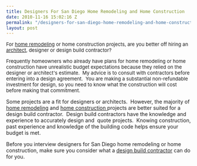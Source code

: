 ```yaml
---
title: Designers For San Diego Home Remodeling and Home Construction
date: 2010-11-16 15:02:16 Z
permalink: "/designers-for-san-diego-home-remodeling-and-home-construction/"
layout: post
---
```


<span style="font-size: 13.2px;">For <a href="http://www.murraylampert.com/tips/remodeling_faqs.php">home remodeling</a> or home construction projects, are you better off hiring an <a href="http://www.murraylampert.com/san-diego-home-design-services/">architect</a>, designer or design build contractor?</span>

<span style="font-size: 13.2px;">Frequently homeowners who already have plans for home remodeling or home construction have unrealistic budget expectations because they relied on the designer or architect's estimate.  My advice is to consult with contractors before entering into a design agreement.  You are making a substantial non-refundable investment for design, so you need to know what the construction will cost before making that commitment. </span>

Some projects are a fit for designers or architects.  However, the majority of <a href="http://www.murraylampert.com/tips/remodeling_faqs.php">home remodeling</a> and <a href="http://www.murraylampert.com/san-diego-design-build-contractors/">home construction </a>projects are better suited for a design build contractor.  Design build contractors have the knowledge and experience to accurately design and  quote projects.  Knowing construction, past experience and knowledge of the building code helps ensure your budget is met.

Before you interview designers for San Diego home remodeling or home construction, make sure you consider what a <a href="http://www.murraylampert.com/">design build contractor</a> can do for you.
